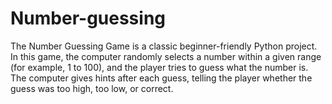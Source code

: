 # Number-guessing

The Number Guessing Game is a classic beginner-friendly Python project. In this game, the computer randomly selects a number within a given range (for example, 1 to 100), and the player tries to guess what the number is. The computer gives hints after each guess, telling the player whether the guess was too high, too low, or correct.
